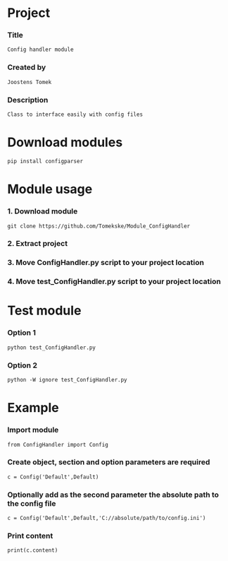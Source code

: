 # Project 
### Title
	Config handler module
### Created by
	Joostens Tomek
### Description
	Class to interface easily with config files 

# Download modules
	pip install configparser

# Module usage
### 1. Download module 
	git clone https://github.com/Tomekske/Module_ConfigHandler
### 2. Extract project
### 3. Move ConfigHandler.py script to your project location
### 4. Move test_ConfigHandler.py script to your project location

# Test module
### Option 1
	python test_ConfigHandler.py
### Option 2
	python -W ignore test_ConfigHandler.py 

# Example
### Import module
	from ConfigHandler import Config
### Create object, section and option parameters are required
	c = Config('Default',Default)
### Optionally add as the second parameter the absolute path to the config file
	c = Config('Default',Default,'C://absolute/path/to/config.ini')
### Print content
	print(c.content)
